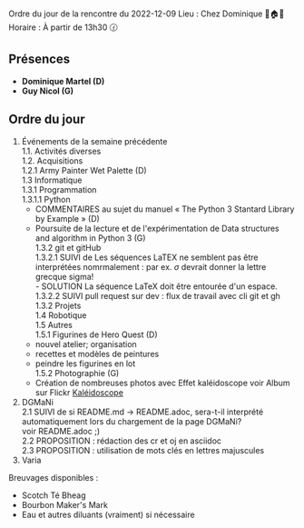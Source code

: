 Ordre du jour de la rencontre du 2022-12-09
Lieu :    Chez Dominique 🌲🏠🌳  
Horaire : À partir de 13h30 🕜  
## Présences
* **Dominique Martel (D)**
* **Guy Nicol (G)**

## Ordre du jour
1. Événements de la semaine précédente  
  1.1.  Activités diverses  
  1.2.  Acquisitions  
   1.2.1 Army Painter Wet Palette (D)  
  1.3 Informatique  
    1.3.1 Programmation  
      1.3.1.1 Python  
      * COMMENTAIRES au sujet du manuel « The Python 3 Stantard Library by Example » (D)  
      - Poursuite de la lecture et de l'expérimentation de Data structures and algorithm in Python 3 (G)  
      1.3.2 git et gitHub  
       1.3.2.1 SUIVI de Les séquences LaTEX ne semblent pas être interprétées nomrmalement : par ex. $\sigma$ devrait donner la lettre grecque sigma!  
       - SOLUTION La séquence LaTeX doit être entourée d'un espace.  
       1.3.2.2 SUIVI pull request sur dev : flux de travail avec cli git et gh  
    1.3.2 Projets  
  1.4 Robotique  
  1.5 Autres  
  1.5.1 Figurines de Hero Quest (D)  
   * nouvel atelier; organisation
   * recettes et modèles de peintures
   * peindre les figurines en lot  
  1.5.2 Photographie (G)  
   * Création de nombreuses photos avec Effet kaléidoscope voir Album sur Flickr [Kaléidoscope](https://www.flickr.com/photos/spock2029/albums/72177720304242319)  
2. DGMaNi  
 2.1 SUIVI de si README.md -> README.adoc, sera-t-il interprété automatiquement lors du chargement de la page DGMaNi?  
 voir README.adoc ;)  
 2.2 PROPOSITION : rédaction des cr et oj en asciidoc  
 2.3 PROPOSITION : utilisation de mots clés en lettres majuscules  
4. Varia  



Breuvages disponibles :
  * Scotch Té Bheag
  * Bourbon Maker's Mark
  * Eau et autres diluants (vraiment) si nécessaire

